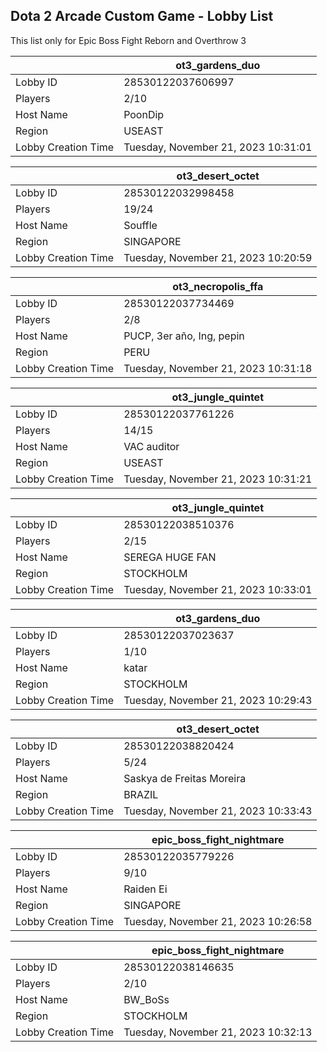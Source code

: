 ## Dota 2 Arcade Custom Game - Lobby List

This list only for Epic Boss Fight Reborn and Overthrow 3

|  | ot3_gardens_duo |
| ------ | ------ |
| Lobby ID | 28530122037606997 |
| Players | 2/10 |
| Host Name | PoonDip |
| Region | USEAST |
| Lobby Creation Time | Tuesday, November 21, 2023 10:31:01 |


|  | ot3_desert_octet |
| ------ | ------ |
| Lobby ID | 28530122032998458 |
| Players | 19/24 |
| Host Name | Souffle |
| Region | SINGAPORE |
| Lobby Creation Time | Tuesday, November 21, 2023 10:20:59 |


|  | ot3_necropolis_ffa |
| ------ | ------ |
| Lobby ID | 28530122037734469 |
| Players | 2/8 |
| Host Name | PUCP, 3er año, Ing, pepin |
| Region | PERU |
| Lobby Creation Time | Tuesday, November 21, 2023 10:31:18 |


|  | ot3_jungle_quintet |
| ------ | ------ |
| Lobby ID | 28530122037761226 |
| Players | 14/15 |
| Host Name | VAC auditor |
| Region | USEAST |
| Lobby Creation Time | Tuesday, November 21, 2023 10:31:21 |


|  | ot3_jungle_quintet |
| ------ | ------ |
| Lobby ID | 28530122038510376 |
| Players | 2/15 |
| Host Name | SEREGA HUGE FAN |
| Region | STOCKHOLM |
| Lobby Creation Time | Tuesday, November 21, 2023 10:33:01 |


|  | ot3_gardens_duo |
| ------ | ------ |
| Lobby ID | 28530122037023637 |
| Players | 1/10 |
| Host Name | katar |
| Region | STOCKHOLM |
| Lobby Creation Time | Tuesday, November 21, 2023 10:29:43 |


|  | ot3_desert_octet |
| ------ | ------ |
| Lobby ID | 28530122038820424 |
| Players | 5/24 |
| Host Name | Saskya de Freitas Moreira |
| Region | BRAZIL |
| Lobby Creation Time | Tuesday, November 21, 2023 10:33:43 |


|  | epic_boss_fight_nightmare |
| ------ | ------ |
| Lobby ID | 28530122035779226 |
| Players | 9/10 |
| Host Name | Raiden Ei |
| Region | SINGAPORE |
| Lobby Creation Time | Tuesday, November 21, 2023 10:26:58 |


|  | epic_boss_fight_nightmare |
| ------ | ------ |
| Lobby ID | 28530122038146635 |
| Players | 2/10 |
| Host Name | BW_BoSs |
| Region | STOCKHOLM |
| Lobby Creation Time | Tuesday, November 21, 2023 10:32:13 |


